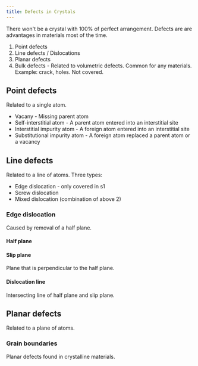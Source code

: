 ```yaml
---
title: Defects in Crystals
---
```


There won't be a crystal with 100% of perfect arrangement. Defects are are
advantages in materials most of the time.

1. Point defects
2. Line defects / Dislocations
3. Planar defects
4. Bulk defects - Related to volumetric defects. Common for any materials.
   Example: crack, holes. Not covered.

## Point defects

Related to a single atom.

- Vacany - Missing parent atom
- Self-interstitial atom - A parent atom entered into an interstitial site
- Interstitial impurity atom - A foreign atom entered into an interstitial site
- Substitutional impurity atom - A foreign atom replaced a parent atom or a
  vacancy

## Line defects

Related to a line of atoms. Three types:

- Edge dislocation - only covered in s1
- Screw dislocation
- Mixed dislocation (combination of above 2)

### Edge dislocation

Caused by removal of a half plane.

#### Half plane

#### Slip plane

Plane that is perpendicular to the half plane.

#### Dislocation line

Intersecting line of half plane and slip plane.

## Planar defects

Related to a plane of atoms.

### Grain boundaries

Planar defects found in crystalline materials.
